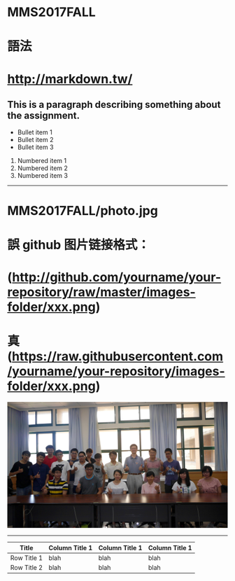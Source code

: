 # MMS2017FALL #

# 語法
# http://markdown.tw/

This is a paragraph describing something about the assignment.
-------------
<ul>
<li>Bullet item 1</li>
<li>Bullet item 2</li>
 <li>Bullet item 3</li>
</ul>
<ol>
<li>Numbered item 1</li>
<li>Numbered item 2</li>
<li>Numbered item 3</li>
</ol>

-------------
MMS2017FALL/photo.jpg
====
# 誤 github 图片链接格式：
# (http://github.com/yourname/your-repository/raw/master/images-folder/xxx.png)
# 真 (https://raw.githubusercontent.com/yourname/your-repository/images-folder/xxx.png)

![M](https://raw.githubusercontent.com/keansing/MMS2017FALL/master/photo.jpg)

-------------

|    Title     |Column Title 1|Column Title 1|Column Title 1|
|------------  |------------  |------------  |------------  |
|  Row Title 1 |blah	        |blah	         |blah          |
|Row Title 2   |blah	        |blah	         |blah          |
